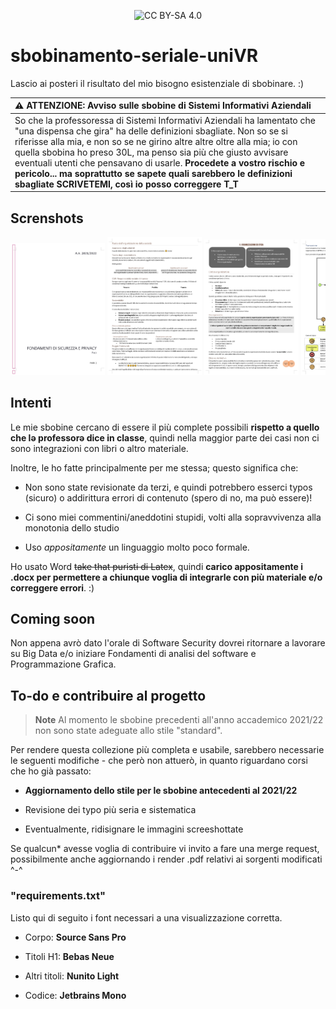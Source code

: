 <p align="center">
 <img src="https://img.shields.io/badge/License-CC%20BY--NC--SA%204.0-lightgrey.svg" alt="CC BY-SA 4.0"/>

# sbobinamento-seriale-uniVR

Lascio ai posteri il risultato del mio bisogno esistenziale di sbobinare. :)

</p>

| :warning: **ATTENZIONE: Avviso sulle sbobine di Sistemi Informativi Aziendali**                                                                                                                                                                                                                                                                                                                                                                                                                 |
|:----------------------------------------------------------------------------------------------------------------------------------------------------------------------------------------------------------------------------------------------------------------------------------------------------------------------------------------------------------------------------------------------------------------------------------------------------------------------------------------------- |
| So che la professoressa di Sistemi Informativi Aziendali ha lamentato che "una dispensa che gira" ha delle definizioni sbagliate. Non so se si riferisse alla mia, e non so se ne girino altre altre oltre alla mia; io con quella sbobina ho preso 30L, ma penso sia più che giusto avvisare eventuali utenti che pensavano di usarle. **Procedete a vostro rischio e pericolo... ma soprattutto se sapete quali sarebbero le definizioni sbagliate SCRIVETEMI, così io posso correggere T_T** |

## Screnshots
 <div style="color:blue;overflow: scroll;white-space: nowrap;">
 <img width="30%" src="/Screenshots/6.png" alt="screenshot by me. CC BY-SA 4.0"/>
 <img width="30%" src="/Screenshots/2.png" alt="screenshot by me. CC BY-SA 4.0"/>
 <img width="30%" src="/Screenshots/3.png" alt="screenshot by me. CC BY-SA 4.0"/>
 <img width="30%" src="/Screenshots/1.png" alt="screenshot by me. CC BY-SA 4.0"/>
 <img width="30%" src="/Screenshots/5.png" alt="screenshot by me. CC BY-SA 4.0"/>
 <img width="30%" src="/Screenshots/4.png" alt="screenshot by me. CC BY-SA 4.0"/>
</div> 

## Intenti

Le mie sbobine cercano di essere il più complete possibili **rispetto a quello che lə professorə dice in classe**, quindi nella maggior parte dei casi non ci sono integrazioni con libri o altro materiale. 

Inoltre, le ho fatte principalmente per me stessa; questo significa che:

- Non sono state revisionate da terzi, e quindi potrebbero esserci typos (sicuro) o addirittura errori di contenuto (spero di no, ma può essere)!

- Ci sono miei commentini/aneddotini stupidi, volti alla sopravvivenza alla monotonia dello studio

- Uso *appositamente* un linguaggio molto poco formale.

Ho usato Word ~~take that puristi di Latex~~, quindi **carico appositamente i .docx per permettere a chiunque voglia di integrarle con più materiale e/o correggere errori**. :)

## Coming soon

Non appena avrò dato l'orale di Software Security dovrei ritornare a lavorare su Big Data e/o iniziare Fondamenti di analisi del software e Programmazione Grafica.

## To-do e contribuire al progetto

> **Note**
> Al momento le sbobine precedenti all'anno accademico 2021/22 non sono state adeguate allo stile "standard".

 Per rendere questa collezione più completa e usabile, sarebbero necessarie le seguenti modifiche - che però non attuerò, in quanto riguardano corsi che ho già passato:

* **Aggiornamento dello stile per le sbobine antecedenti al 2021/22**

* Revisione dei typo più seria e sistematica

* Eventualmente, ridisignare le immagini screeshottate

Se qualcun* avesse voglia di contribuire vi invito a fare una merge request, possibilmente anche aggiornando i render .pdf relativi ai sorgenti modificati ^-^

### "requirements.txt"

Listo qui di seguito i font necessari a una visualizzazione corretta.

- Corpo: **Source Sans Pro**

- Titoli H1: **Bebas Neue**

- Altri titoli: **Nunito Light**

- Codice: **Jetbrains Mono**
